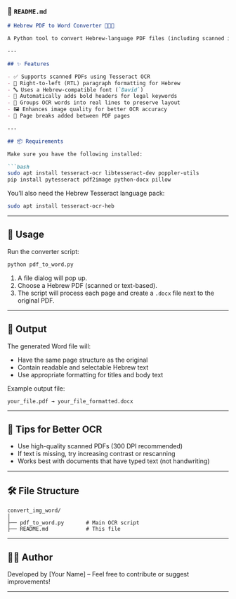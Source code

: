 
### 📄 `README.md`

```markdown
# Hebrew PDF to Word Converter 📝🇮🇱

A Python tool to convert Hebrew-language PDF files (including scanned images) into fully formatted Word (`.docx`) documents using OCR (Optical Character Recognition). Designed to preserve Hebrew text direction, formatting, and layout — perfect for legal or official documents.

---

## ✨ Features

- ✅ Supports scanned PDFs using Tesseract OCR
- 🕍 Right-to-left (RTL) paragraph formatting for Hebrew
- 🔤 Uses a Hebrew-compatible font (`David`)
- 📄 Automatically adds bold headers for legal keywords
- 🧠 Groups OCR words into real lines to preserve layout
- 🖼️ Enhances image quality for better OCR accuracy
- 📑 Page breaks added between PDF pages

---

## 📦 Requirements

Make sure you have the following installed:

```bash
sudo apt install tesseract-ocr libtesseract-dev poppler-utils
pip install pytesseract pdf2image python-docx pillow
```

You’ll also need the Hebrew Tesseract language pack:

```bash
sudo apt install tesseract-ocr-heb
```

---

## 🚀 Usage

Run the converter script:

```bash
python pdf_to_word.py
```

1. A file dialog will pop up.
2. Choose a Hebrew PDF (scanned or text-based).
3. The script will process each page and create a `.docx` file next to the original PDF.

---

## 📁 Output

The generated Word file will:
- Have the same page structure as the original
- Contain readable and selectable Hebrew text
- Use appropriate formatting for titles and body text

Example output file:
```
your_file.pdf → your_file_formatted.docx
```

---

## 🧪 Tips for Better OCR

- Use high-quality scanned PDFs (300 DPI recommended)
- If text is missing, try increasing contrast or rescanning
- Works best with documents that have typed text (not handwriting)

---

## 🛠️ File Structure

```
convert_img_word/
│
├── pdf_to_word.py       # Main OCR script
├── README.md            # This file
```

---

## 🧑‍💻 Author

Developed by [Your Name] – Feel free to contribute or suggest improvements!

---

